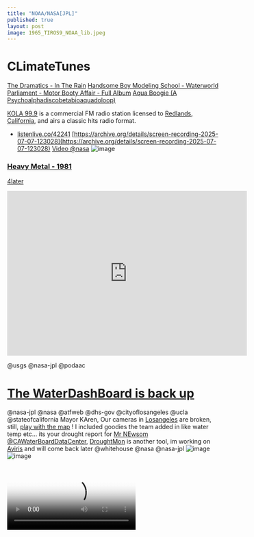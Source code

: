 ```yaml
---
title: "NOAA/NASA[JPL]"
published: true
layout: post
image: 1965_TIROS9_NOAA_lib.jpeg
---
```



# CLimateTunes


<object width="560" height="315" data="https://www.youtube.com/embed/MxGEVIvSFeY" title="Journey - Wheel in the Sky (Official HD Video - 1978)" frameborder="0" allow="accelerometer; autoplay; clipboard-write; encrypted-media; gyroscope; picture-in-picture; web-share" referrerpolicy="strict-origin-when-cross-origin" allowfullscreen></object>

[The Dramatics - In The Rain](https://youtu.be/xwAFcPmszeQ) [Handsome Boy Modeling School - Waterworld](https://youtu.be/zLXlR-t0yCY?list=RDzLXlR-t0yCY) [Parliament - Motor Booty Affair - Full Album](https://youtube.com/playlist?list=PL8EtWTVglL0FTI6fYZuPe90BUPNX2kiyO&si=YcScWqcupMybpe05) [Aqua Boogie (A Psychoalphadiscobetabioaquadoloop) ](https://youtu.be/g3UC1KpSYLE?list=RDg3UC1KpSYLE)

[KOLA 99.9](https://www.kolafm.com/) 
is a commercial FM radio station licensed to [Redlands](https://www.cityofredlands.org/), [California](https://www.google.com/search?sca_esv=b7953b605ea5985e&rlz=1CASLJZ_enUS1170&sxsrf=AE3TifM6z9PzBccRJMcZEA4e1mixTnhMyg:1752004504978&q=redland+california&tbm=nws&source=lnms&fbs=AIIjpHxU7SXXniUZfeShr2fp4giZMLQ4RPdPjLPmOakFCN7X8EE7njRrb2FMGWExx-5ARS2dDjUqH8P7GJI3gXZTNa1ewV-CLv5ZT6fd_dbJFn0Njuz_e0Wu8_7yRkIN2Hnn3CAfH2L-S7a8qDrs-1gsjyM8Z0amfVSgtxyeHYqukoLI3D0Zmnhhn-5vvvmaIzjmG6rQIfOyt7B-TolXJ2CsS93wxGt2JQ&sa=X&sqi=2&ved=2ahUKEwjC6Kexha6OAxWmJ0QIHetYFj0Q0pQJKAN6BAgiEAE&biw=960&bih=945&dpr=1), and airs a classic hits radio format.
- [listenlive.co/42241](https://player.listenlive.co/42241)
[https://archive.org/details/screen-recording-2025-07-07-123028](https://archive.org/details/screen-recording-2025-07-07-123028)
[Video @nasa](https://ia600906.us.archive.org/35/items/screen-recording-2025-07-07-123028/screen-20250708-045854.mp4)
![image](https://github.com/user-attachments/assets/4e167691-fcdc-495b-b740-4a2aa68402c1)



### [Heavy Metal - 1981](https://archive.org/details/heavy.-metal.-1981.1080p.-blu-ray.x-264.-yify) 
[4later](https://svs.gsfc.nasa.gov/20405/)

<iframe src="https://archive.org/embed/heavy.-metal.-1981.1080p.-blu-ray.x-264.-yify" width="560" height="384" frameborder="0" webkitallowfullscreen="true" mozallowfullscreen="true" allowfullscreen></iframe>


@usgs @nasa-jpl @podaac 
# [The WaterDashBoard is back up]( https://dashboard.waterdata.usgs.gov/app/nwd/en/?aoi=bbox-%5B-116.66617%2C29.83053%2C-98.303%2C44.1844%5D&view=%7B%22basemap%22%3A%22EsriImagery2%22%2C%22bounds%22%3A%22-116.66617129965529%2C29.830529926211778%2C-98.30299535512766%2C44.18440445023236%22%2C%22insetMap%22%3Afalse%2C%22panel%22%3A%7B%22id%22%3A%22ViewerLayers%22%2C%22open%22%3Afalse%2C%22checkbox%22%3A%222%2C3%2C4%2C7%2C16%2C20%2C21%2C22%2C23%22%2C%22range%22%3A%220%3A1.0%2C1%3A1.0%2C2%3A1.0%2C3%3A1.0%2C4%3A1.0%2C5%3A1.0%2C6%3A1.0%2C7%3A1.0%2C8%3A0.8%2C9%3A0.3%2C10%3A0.5%2C11%3A0.5%2C12%3A0.5%2C13%3A0.5%2C14%3A0.5%2C15%3A0.5%2C16%3A0.5%2C17%3A1.0%2C18%3A1.0%2C19%3A1.0%2C20%3A1.0%22%2C%22select%22%3A%220%3A1%2C1%3A0%2C2%3A0%2C3%3A0%2C4%3A0%2C5%3A0%2C6%3A0%2C7%3A0%2C8%3A0%2C9%3A0%2C10%3A0%2C11%3A0%2C12%3A0%2C13%3A0%2C14%3A0%2C15%3A0%2C16%3A0%2C17%3A0%2C18%3A0%2C19%3A0%22%7D%7D )

@nasa-jpl @nasa @atfweb @dhs-gov @cityoflosangeles @ucla @stateofcalifornia Mayor KAren, Our cameras in [Losangeles](https://archive.org/details/historyoflosange00wils/page/n5/mode/2up) are broken, still, [play with the map]( https://dashboard.waterdata.usgs.gov/app/nwd/en/?aoi=bbox-%5B-116.66617%2C29.83053%2C-98.303%2C44.1844%5D&view=%7B%22basemap%22%3A%22EsriImagery2%22%2C%22bounds%22%3A%22-116.66617129965529%2C29.830529926211778%2C-98.30299535512766%2C44.18440445023236%22%2C%22insetMap%22%3Afalse%2C%22panel%22%3A%7B%22id%22%3A%22ViewerLayers%22%2C%22open%22%3Afalse%2C%22checkbox%22%3A%222%2C3%2C4%2C7%2C16%2C20%2C21%2C22%2C23%22%2C%22range%22%3A%220%3A1.0%2C1%3A1.0%2C2%3A1.0%2C3%3A1.0%2C4%3A1.0%2C5%3A1.0%2C6%3A1.0%2C7%3A1.0%2C8%3A0.8%2C9%3A0.3%2C10%3A0.5%2C11%3A0.5%2C12%3A0.5%2C13%3A0.5%2C14%3A0.5%2C15%3A0.5%2C16%3A0.5%2C17%3A1.0%2C18%3A1.0%2C19%3A1.0%2C20%3A1.0%22%2C%22select%22%3A%220%3A1%2C1%3A0%2C2%3A0%2C3%3A0%2C4%3A0%2C5%3A0%2C6%3A0%2C7%3A0%2C8%3A0%2C9%3A0%2C10%3A0%2C11%3A0%2C12%3A0%2C13%3A0%2C14%3A0%2C15%3A0%2C16%3A0%2C17%3A0%2C18%3A0%2C19%3A0%22%7D%7D ) ! I included goodies the team added in like water temp etc... its your drought report for [Mr NEwsom @CAWaterBoardDataCenter](https://apnews.com/article/gavin-newsom-south-carolina-democratic-primary-d04d1f313fbe7697aa31785e0e47440b), [DroughtMon](https://droughtmonitor.unl.edu/CurrentMap/StateDroughtMonitor.aspx?conus) is another tool, im working on [Aviris](https://daac.ornl.gov/cgi-bin/dsviewer.pl?ds_id=2189) and will come back later @whitehouse @nasa @nasa-jpl 
![image](https://github.com/user-attachments/assets/444090e6-9b3b-42ed-a2d1-6040e2a9690e)
![image](https://github.com/user-attachments/assets/28f995b1-4c4e-4cb4-b33b-890066c7a03f)

<video controls poster="https://svs.gsfc.nasa.gov/vis/a030000/a031200/a031231/grace_ca_water_black_v3_20230316_1200_print.jpg">

  <source src="https://svs.gsfc.nasa.gov/vis/a030000/a031200/a031231/grace_ca_water_2002-2023_seasonal_1080p.mp4" type="video/mp4" />

  Download the

  or
  <a href="https://svs.gsfc.nasa.gov/vis/a030000/a031200/a031231/grace_ca_water_2002-2023_seasonal_1080p.mp4">MP4</a>
  video.
</video>

[SWOT Monitors Warming Waters Off California Coast
Full Resolution](https://svs.gsfc.nasa.gov/31247/)
![@nasa-jpl @noaa SWOT](https://svs.gsfc.nasa.gov/vis/a030000/a031200/a031247/SWOT_2023-08_ca_coast_PIA26091_print.jpg)

<video controls poster="https://svs.gsfc.nasa.gov/vis/a010000/a014700/a014756/YouTubeThumbnail_GOES50th_GOESandEarth.jpg">

  <source src="https://svs.gsfc.nasa.gov/vis/a010000/a014700/a014756/14756_GOES_50th_FINAL_1080.mp4" type="video/mp4" />

  Download the

  or
  <a href="https://svs.gsfc.nasa.gov/vis/a010000/a014700/a014756/14756_GOES_50th_FINAL_1080.mp4">MP4</a>
  video.
</video>

# Daytona USA [(Revision A)](https://www.retrogames.cc/arcade-games/daytona-usa-revision-a.html)

on [iframes](https://developer.mozilla.org/en-US/docs/Web/HTML/Reference/Elements/iframe) i may have to add a [poster](https://developer.mozilla.org/en-US/docs/Web/API/HTMLVideoElement/poster) attribute manually like with the [`<video>`](https://en.wikipedia.org/wiki/HTML_video) tag
```
<iframe src="https://www.retrogames.cc/embed/43757-daytona-usa-revision-a.html" width="600" height="450" frameborder="no" allowfullscreen="true" webkitallowfullscreen="true" mozallowfullscreen="true" scrolling="no"></iframe>
```
![image](https://github.com/user-attachments/assets/a82dcd0e-1c97-420e-9d1a-66367f156e9f)

 <div class="tumblr-post" data-href="https://embed.tumblr.com/embed/post/w1-4nQbFNq_M02iOR1eYKg/787985818989051905" data-did="4d83895ad8ac33ca6d3176f453516257a496356e"><a href="https://rashardmro.tumblr.com/post/787985818989051905/southern-california-wildfires-jan-2025-nasa">https://rashardmro.tumblr.com/post/787985818989051905/southern-california-wildfires-jan-2025-nasa</a></div>  <script async src="https://assets.tumblr.com/post.js"></script>
 
[KOLA 99.9](https://www.kolafm.com/) 
is a commercial FM radio station licensed to [Redlands](https://www.cityofredlands.org/), [California](https://www.google.com/search?sca_esv=b7953b605ea5985e&rlz=1CASLJZ_enUS1170&sxsrf=AE3TifM6z9PzBccRJMcZEA4e1mixTnhMyg:1752004504978&q=redland+california&tbm=nws&source=lnms&fbs=AIIjpHxU7SXXniUZfeShr2fp4giZMLQ4RPdPjLPmOakFCN7X8EE7njRrb2FMGWExx-5ARS2dDjUqH8P7GJI3gXZTNa1ewV-CLv5ZT6fd_dbJFn0Njuz_e0Wu8_7yRkIN2Hnn3CAfH2L-S7a8qDrs-1gsjyM8Z0amfVSgtxyeHYqukoLI3D0Zmnhhn-5vvvmaIzjmG6rQIfOyt7B-TolXJ2CsS93wxGt2JQ&sa=X&sqi=2&ved=2ahUKEwjC6Kexha6OAxWmJ0QIHetYFj0Q0pQJKAN6BAgiEAE&biw=960&bih=945&dpr=1), and airs a classic hits radio format.
- [listenlive.co/42241](https://player.listenlive.co/42241)
[https://archive.org/details/screen-recording-2025-07-07-123028](https://archive.org/details/screen-recording-2025-07-07-123028)
[Video @nasa](https://ia600906.us.archive.org/35/items/screen-recording-2025-07-07-123028/screen-20250708-045854.mp4)
![image](https://github.com/user-attachments/assets/4e167691-fcdc-495b-b740-4a2aa68402c1)



[Street Fighter II' - Hyper Fighting (Street Fighter 2' T 921209 USA)](https://www.retrogames.cc/arcade-games/street-fighter-ii-hyper-fighting-street-fighter-2-t-921209-usa.html)
[STAQS AVIRIS-NG-derived Methane and Carbon Dioxide Plumes, 2023](https://daac.ornl.gov/cgi-bin/dsviewer.pl?ds_id=2406)
This dataset contains enhanced column-integrated methane (CH4) and carbon dioxide (CO2) (concentration lengths) acquired from 211 flight lines across North America imaged by the Airborne Visible/Infrared Imaging Spectrometer-Next Generation (AVIRIS-NG) between June 26 and August 15, 2023 for NASA's Synergistic TEMPO Air Quality Science (STAQS) campaign [Documentation Revision Date: 2025-06-20](https://daac.ornl.gov/AVIRIS/guides/AVIRIS-NG_CH4_CO2_Plumes.html)
![AVIRIS-NG](https://daac.ornl.gov/AVIRIS/guides/AVIRIS-NG_CH4_CO2_Plumes_Fig1.png)
Jensen, D.J., H. Bender, and A.K. Thorpe. 2025. STAQS AVIRIS-NG-derived Methane and Carbon Dioxide Plumes, 2023. ORNL DAAC, Oak Ridge, Tennessee, USA. https://doi.org/10.3334/ORNLDAAC/2406

# Likeable ? 
[`Eric Garcetti's voice`](https://en.wikipedia.org/wiki/File:Opening_Statement_of_former_Los_Angeles_Mayor_Eric_M._Garcetti_at_his_Confirmation_Hearing_to_be_Ambassador_to_India.ogg)
Garcetti's opening statement at his confirmation hearing to be United States ambassador to India
Recorded December 14, 2021
<audio controls>
  <source src="https://en.wikipedia.org/wiki/File:Opening_Statement_of_former_Los_Angeles_Mayor_Eric_M._Garcetti_at_his_Confirmation_Hearing_to_be_Ambassador_to_India.ogg" type="audio/ogg">
  
  Your browser does not support the audio tag.
</audio>

![image](https://github.com/user-attachments/assets/90fd2340-8be9-4b71-ab91-f862703fd105)


[Los Angeles - What It's Really Like Now 🇺🇸](https://youtu.be/NSF9Ab3z1yU?si=kFvd0VwKbnl8y_Bx)
# @usgs The WAterDashboard has had bad connectivity in [Los Angeles County](https://eyes.nasa.gov/apps/dsn-now/dsn.html) @Noaa @nasa-jpl @podaac - [Rashard](https://ia800900.us.archive.org/33/items/marvoyagerneptuneSimpleScanStation20250703162827-19/marvoyagerneptuneSimpleScanStation20250703162827-01.png)
The first issue i had, I was riding [The Dash](https://www.ladottransit.com/dash/) to [Griffith](https://griffithobservatory.org/), an i went to the water dashboard an the router went down
![image](https://github.com/user-attachments/assets/620831c0-c598-47b5-b888-68585688c692)
![Screenshot_20250704-205259](https://github.com/user-attachments/assets/087871ea-16e2-4bf6-a3a8-5a97da4d1fc9)

![IMG_20250706_095744_1](https://github.com/user-attachments/assets/3b6e84bb-690a-4dc0-9eda-28d841c9ea52)

![IMG_20250706_071237_1](https://github.com/user-attachments/assets/8713823e-9492-4348-9d26-06d356e931b0)

[FiRMS](https://firms.modaps.eosdis.nasa.gov/map/#d:24hrs;@0.0,0.0,3.0z)
[Egypt’s Mediterranean Coast](https://visibleearth.nasa.gov/images/154431/egypts-mediterranean-coast)

![F4Dod_vXIAAoj73](https://github.com/user-attachments/assets/2865b043-b4ca-4603-9779-abc42ec84976)


### [TLDr;]
i read the @cityoflosangeles @stateofcalifornia [Mammal NeuroToxinAlert](https://ia800801.us.archive.org/24/items/MondayNewsPaperMAY12/1-2.png) and wanted to share some data, but got long winded... I will organize my notes and report regularly data i get from [pace - rashard_mars_recon_orbiter](https://thakarashard.github.io/rashardmro/)
# DearSupervisorLindsey
![The BeverlyPress](https://beverlypress.com/wp-content/uploads/2022/12/LindseyHorvath-400x500.png)
Hi im [Rashard](https://thakarashard.github.io/rashardmro/2025/02/11/AboutRashard.html), I work at [Nasa/JPL @nasa-jpl @nasa @whitehouse](https://www.jpl.nasa.gov/missions/insight/), I came across a short bulliten in [SantaMonicaDailyPress](https://ia800801.us.archive.org/24/items/MondayNewsPaperMAY12/1-2.png) about an issue we have locally with sick animals on the beach in the [communityNews section](https://x.com/BubbleGumPop510/status/1921982552996196579). I found an article from [lastmonth](https://smdp.com/news/natural-toxin-killing-socal-sea-mammals/) but this was in this mornings paper <date>[Monday, May 12, 2025](https://archive.org/details/MondayNewsPaperMAY12/1-2.png)</date> and grew concerned, I work on the [Nasa Earth Data Team](https://www.earthdata.nasa.gov/), [Laurie_Leshin](https://www.jpl.nasa.gov/who-we-are/executive-council/laurie-leshin-director-of-jpl/) is my manager,but we have a [new director](https://www.linkedin.com/in/davebgallagher) Dave Galleger slated to assume her duties in that role, She is moving to CalTech but its the same plot of land and idk my future, but she told me i was active mission and [iSS_ECOSTRESS](https://ecostress.jpl.nasa.gov/) is my team as well! - [rashardlanasa/GitHUB](https://github.com/rashardlanasa/ECOSTRESS-Data-Resources) and here is a [JupyterNoteBook](https://mybinder.org/v2/gh/rashardlanasa/ECOSTRESS-Data-Resources.git/HEAD) there are files to look at in the plots dir. [Terra-MODIS - Chlorophyll concentration - April 2025 (L3) is a 9.38MB png file](https://oceandata.sci.gsfc.nasa.gov/showimages/MODIST/IMAGES/CHL/L3/2025/0401/TERRA_MODIS.20250401_20250430.L3m.MO.CHL.chlor_a.4km.NRT.nc.png) but examining the Chlorophyll May help diagnose the Algal Blooms! We made a documentary recently called "[Oceans in Bloom](https://svs.gsfc.nasa.gov/14648/) included below and while riding [TheTrain @LACMTA @StateOfCalifornia @cityoflosangeles](https://github.com/LACMTA) this morning I saw [Green Alge! @usgs](https://www.usgs.gov/centers/kansas-water-science-center/science/harmful-algal-blooms-hab-research) and have been monitoring [The LA River](https://thakarashard.github.io/compiling/The-Losangeles-River) since i got put on the Data Science team, the page is messy but im building on the fly [Jekyll_rb](https://jekyllrb.com/) is talking in real time @nasa-jpl! So i am swamped form ppl breaking my blog or stealing clones, breaking my build/verify cycle!, please be patient and share with [KarenBass!](https://yandex.com/video/search?text=karen+bass+los+angeles&from=tabbar) I have been sending her my [palisadesFire_Cartography!]({{ site.url }}{{ site.baseurl }}/mars/2025/03/29/Los-Angeles-County-Fire_Data.html)
[Sea surface salinity datasets are now accessible](https://x.com/NASAEarthData/status/1921966965335506964) -[SOURCE @nasa](https://www.earthdata.nasa.gov/news/sea-surface-salinity-datasets-now-available-snwg-earthdata-search-portal)
[Terra-MODIS - Chlorophyll concentration - April 2025 (L3) 9.38MB png file](https://oceandata.sci.gsfc.nasa.gov/showimages/MODIST/IMAGES/CHL/L3/2025/0401/TERRA_MODIS.20250401_20250430.L3m.MO.CHL.chlor_a.4km.NRT.nc.png) 


RASHARd @nasa-jpl [COViDBRAiNDUMP]({{ site.url }}{{ site.baseurl }}/mars/2024/11/19/CovidDump.html)
[newspapers - PDF](https://archive.org/details/image_20250428_2325/1.pdf)
[![Binder](https://mybinder.org/badge_logo.svg)](https://mybinder.org/v2/gh/holetoanot62882/mars.git/HEAD) [RashardOnTrello](https://trello.com/b/FWO7m3St/rashardmro) [![Twitter Follow](https://img.shields.io/badge/Social-LindseyPHorvath__-blue?style=social&logo=X)](https://twitter.com/LindseyPHorvath) [![Twitter Follow](https://img.shields.io/badge/Social-@LACityCouncil__-blue?style=social&logo=X)](https://twitter.com/@LACityCouncil) [![Twitter Follow](https://img.shields.io/badge/Social-@NASAEarthdata__-blue?style=social&logo=X)](https://twitter.com/@NASAEarthData) 

- [![Twitter Follow](https://img.shields.io/badge/Social-@smdailypress__-blue?style=social&logo=X)](https://twitter.com/@smdailypress) [![Twitter Follow](https://img.shields.io/badge/Social-mayorofla__-blue?style=social&logo=X)](https://twitter.com/mayorofla) [SUPERVISOR LINDSEY P. HORVATH](https://lindseyhorvath.lacounty.gov/)
# Re:Natural toxin killing SoCal sea mammals
[ARTiCLE](#)
Dolphins and sea lions that have died along the Southern California coast in recent weeks may be victims of a deadly neurotoxin produced by a seasonal algae bloom[,](https://x.com/BubbleGumPop510/status/1922000212337229859) experts said Tuesday. [ReadMore](https://smdp.com/news/natural-toxin-killing-socal-sea-mammals/) [Sick Animal Notes](https://x.com/BubbleGumPop510/status/1921986013712244889)



[Sea surface salinity datasets are now accessible](https://x.com/NASAEarthData/status/1921966965335506964) -[SOURCE @nasa](https://www.earthdata.nasa.gov/news/sea-surface-salinity-datasets-now-available-snwg-earthdata-search-portal)

[COViDBRAiNDUMP-Rashard_iMAN_Kelly @nasa-jpl @nasa @cdcgov]({{ site.url }}{{ site.baseurl }}/mars/2024/11/19/CovidDump.html)
 
 [newspapers - PDF](https://archive.org/details/image_20250428_2325/1.pdf)
[![Binder](https://mybinder.org/badge_logo.svg)](https://mybinder.org/v2/gh/holetoanot62882/mars.git/HEAD)

<blockquote class="twitter-tweet"><p lang="en" dir="ltr"><a href="https://t.co/DlL6Lzlyyk">https://t.co/DlL6Lzlyyk</a> <a href="https://twitter.com/hashtag/BioMAss?src=hash&amp;ref_src=twsrc%5Etfw">#BioMAss</a> <a href="https://twitter.com/NASAEarthData?ref_src=twsrc%5Etfw">@NASAEarthData</a> <a href="https://twitter.com/GeorgieC?ref_src=twsrc%5Etfw">@GeorgieC</a> <a href="https://twitter.com/Zoeapie?ref_src=twsrc%5Etfw">@Zoeapie</a> we got a lot of sick animals is someone poisoning <a href="https://twitter.com/hashtag/TheKelp?src=hash&amp;ref_src=twsrc%5Etfw">#TheKelp</a> <a href="https://twitter.com/UCLA?ref_src=twsrc%5Etfw">@ucla</a> <a href="https://t.co/G6Lqs1Ik8b">https://t.co/G6Lqs1Ik8b</a> <a href="https://twitter.com/sustainUCLA?ref_src=twsrc%5Etfw">@sustainUCLA</a> <a href="https://twitter.com/UCLAIoES?ref_src=twsrc%5Etfw">@UCLAIoES</a>) / X -<a href="https://twitter.com/hashtag/Rashard?src=hash&amp;ref_src=twsrc%5Etfw">#Rashard</a> <a href="https://twitter.com/NASAMars?ref_src=twsrc%5Etfw">@NASAMars</a> <a href="https://twitter.com/NASAInSight?ref_src=twsrc%5Etfw">@NASAInSight</a> <a href="https://twitter.com/NASAPersevere?ref_src=twsrc%5Etfw">@NASAPersevere</a> <a href="https://twitter.com/hashtag/Mars2020?src=hash&amp;ref_src=twsrc%5Etfw">#Mars2020</a> <a href="https://twitter.com/hashtag/gm?src=hash&amp;ref_src=twsrc%5Etfw">#gm</a> <a href="https://twitter.com/BlackGirlsCode?ref_src=twsrc%5Etfw">@BlackGirlsCode</a></p>&mdash; BubbleGumPop (@BubbleGumPop510) <a href="https://twitter.com/BubbleGumPop510/status/1921986013712244889?ref_src=twsrc%5Etfw">May 12, 2025</a></blockquote> <script async src="https://platform.twitter.com/widgets.js" charset="utf-8"></script>
<blockquote class="twitter-tweet"><p lang="en" dir="ltr"><a href="https://twitter.com/MayorOfLA?ref_src=twsrc%5Etfw">@MayorOfLA</a> <a href="https://t.co/7pWrwI5Y2W">https://t.co/7pWrwI5Y2W</a> <a href="https://twitter.com/smdailypress?ref_src=twsrc%5Etfw">@smdailypress</a> + <a href="https://t.co/YYm70GEjmc">https://t.co/YYm70GEjmc</a> <a href="https://twitter.com/NASAGoddard?ref_src=twsrc%5Etfw">@NASAGoddard</a> <a href="https://twitter.com/hashtag/Gm?src=hash&amp;ref_src=twsrc%5Etfw">#Gm</a> <a href="https://twitter.com/VeronicaMcG?ref_src=twsrc%5Etfw">@VeronicaMcG</a> `Natural toxin killing SoCal sea mammals` <br>im trying to find some plots to see water content. im loggedin <a href="https://twitter.com/hashtag/MsPetro?src=hash&amp;ref_src=twsrc%5Etfw">#MsPetro</a> iHave been beening erased from the web <a href="https://twitter.com/Essence?ref_src=twsrc%5Etfw">@essence</a>-<a href="https://twitter.com/hashtag/sinfulLust?src=hash&amp;ref_src=twsrc%5Etfw">#sinfulLust</a></p>&mdash; BubbleGumPop (@BubbleGumPop510) <a href="https://twitter.com/BubbleGumPop510/status/1921985307764756728?ref_src=twsrc%5Etfw">May 12, 2025</a></blockquote> <script async src="https://platform.twitter.com/widgets.js" charset="utf-8"></script>

![ecostress](https://ecostress.jpl.nasa.gov/logo.png)

![insight](https://d2pn8kiwq2w21t.cloudfront.net/images/18-mission-current-InSight_adj.height-700.png)
# DSCOVR: EPIC 
# DSCOVR: Deep Space Climate Observatory
![NOAA - DEEP_SPACE_NETOWORK](https://www.nesdis.noaa.gov/s3/styles/webp/s3/migrated/DSCOVR-Logo_NOAA_NASA_USAF.png.webp)

[📻Handsome Boy Modeling School - Waterworld📻](https://youtu.be/zLXlR-t0yCY?list=RDHWwCVqWmgro)
[DSCOVR: Deep Space Climate Observatory](https://www.nesdis.noaa.gov/current-satellite-missions/currently-flying/dscovr-deep-space-climate-observatory)
The Deep Space Climate Observatory, or DSCOVR, was launched in February of 2015, and maintains the nation's real-time solar wind monitoring capabilities, which are critical to the accuracy and lead time of NOAA's space weather alerts and forecasts... It sits Behind the moon from my understadning and that position is how it is able to capture [LunaRoccultation](https://ntrs.nasa.gov/citations/19780020077) so well
## What is an occultation in astronomy? 
A lunar occultation in astronomy is when the Moon appears to move in front of another object in the sky like a star, a planet or an asteroid. - @AntonVamplew [Anton Vamplew - BBC](https://www.skyatnightmagazine.com/advice/occultation-astronomy-what)
WHAT IS EPIC?
![epic](https://epic.gsfc.nasa.gov/contents/assets/Image_002.jpg)
EPIC (Earth Polychromatic Imaging Camera) is a 10-channel spectroradiometer (317 – 780 nm) onboard NOAA’s DSCOVR (Deep Space Climate Observatory) spacecraft. EPIC provides 10 narrow band spectral images of the entire sunlit face of Earth using a 2048x2048 pixel CCD (Charge Coupled Device) detector coupled to a 30-cm aperture Cassegrain telescope [ReadMore](https://epic.gsfc.nasa.gov/about/epic)

<object data="https://epic.gsfc.nasa.gov/" type="text/html" width="100%" height=600px ></object>

## 50 Years of GOES
In 2025, NOAA celebrates 50 years of its heralded Geostationary Operational Environmental Satellite program, known as GOES. For five decades, NOAA and NASA have partnered to advance NOAA satellite observations from [geostationary orbit](https://www.esa.int/ESA_Multimedia/Images/2020/03/Geostationary_orbit). 
<video controls poster="https://svs.gsfc.nasa.gov/vis/a010000/a014700/a014756/YouTubeThumbnail_GOES50th_GOESandEarth.jpg">

  <source src="https://svs.gsfc.nasa.gov/vis/a010000/a014700/a014756/14756_GOES_50th_FINAL_1080.mp4" type="video/mp4" />

  Download the

  or
  <a href="https://svs.gsfc.nasa.gov/vis/a010000/a014700/a014756/14756_GOES_50th_FINAL_1080.mp4">MP4</a>
  video.
</video>

# Interactive Global Geostationary Weather Satellite Images 
>George C. Marshall Space Flight Center [GOES](https://weather.msfc.nasa.gov/GOES)
[ satellite image map to view data - `CLiCKHERE`](https://weather.ndc.nasa.gov/GOES/)
The SPoRT Viewer is an interactive tool that displays dynamic imagery from various Earth Science resources [map](https://www.star.nesdis.noaa.gov/GOES/)

[SPoRT Viewer - Near Real-Time](https://weather.ndc.nasa.gov/sport/viewer/?dataset=imerglate&product=rrlate000&location=global)

<div class="tupperware">

<img src="https://explorer1.jpl.nasa.gov/assets/images/galleries/1960_first_tiros1_big.jpg" />
<img src="https://explorer1.jpl.nasa.gov/assets/images/galleries/1960_first_tiros1_big.jpg" />
<img src="https://explorer1.jpl.nasa.gov/assets/images/galleries/1965_TIROS9_NOAA_lib.jpeg" />

</div>

## NOAA-21, NOAA-20, and Suomi NPP orbits
NOAA’s Joint Polar Satellite System (JPSS) provides global observations that serve as the backbone of both short- and long-term forecasts, including those that help us predict and prepare for severe weather events. The five satellites scheduled in the fleet are the currently-flying NOAA/NASA Suomi National Polar-orbiting Partnership (Suomi NPP) satellite, NOAA-20, previously known as JPSS-1, NOAA-21, previously known as JPSS-2, and the upcoming JPSS-3 and JPSS-4 satellites. [The Mission - `JPSS`](https://www.nesdis.noaa.gov/our-satellites/currently-flying/joint-polar-satellite-system) [History of NOAA Satellites @noaa](https://www.nesdis.noaa.gov/our-satellites/related-information/history-of-noaa-satellites)
<iframe width="560" height="315" src="https://www.youtube.com/embed/4WmzarffSnE?si=oS-Ef3p4wql60bdm" title="YouTube video player" frameborder="0" allow="accelerometer; autoplay; clipboard-write; encrypted-media; gyroscope; picture-in-picture; web-share" referrerpolicy="strict-origin-when-cross-origin" allowfullscreen></iframe>

[NOAA Works with NASA JPL to Explore Mitigation of Data Corrupting Radio Frequency Emissions](https://www.nesdis.noaa.gov/news/noaa-works-nasa-jpl-explore-mitigation-of-data-corrupting-radio-frequency-emissions) [Joint Venture Partnerships](https://www.nesdis.noaa.gov/our-satellites/related-information/joint-venture-partnerships) The Joint Venture Partnerships allows NESDIS to prioritize engagement with the private sector, academia, and other federal agencies. [NEDiS](https://www.nesdis.noaa.gov/our-satellites/related-information/joint-venture-partnerships) [NASA Awards Delivery Order for NOAA’s Space Weather Program](https://www.nasa.gov/news-release/nasa-awards-delivery-order-for-noaas-space-weather-program/) 
### NOAA workers report 'intentional chaos' during personnel cuts
Some of the former government employees who were fired, rehired and fired again said they're owed pay and their health plans have been frozen; Some workers at the National Oceanic and Atmospheric Administration who were fired in February, rehired in March and then fired for a second time in April, say the agency has missed some salary payments during that period, and failed to have their health insurance plans restored or provide basic paperwork...[ReadMore Evav Bush @nbcnews](https://www.nbcnews.com/science/science-news/noaa-workers-report-intentional-chaos-personnel-cuts-rcna201625) ![SAVE @noaa](https://media-cldnry.s-nbcnews.com/image/upload/t_fit-560w,f_auto,q_auto:best/rockcms/2025-04/250417-noaa-headquarters-protest-mn-1407-85c3fd.jpg)
![MidWestSmoke2023](https://research.noaa.gov/wp-content/uploads/2024/11/GOES-18-Midwest-Smoke-05212023.png) [Related](https://www.reddit.com/r/spaceflight/comments/1gbgefj/eyes_on_the_solar_system/?rdt=48849)
<iframe width="100%" height="300" scrolling="no" frameborder="no" allow="autoplay" src="https://w.soundcloud.com/player/?url=https%3A//api.soundcloud.com/tracks/283991771&color=%23ff5500&auto_play=false&hide_related=false&show_comments=true&show_user=true&show_reposts=false&show_teaser=true&visual=true"></iframe><div style="font-size: 10px; color: #cccccc;line-break: anywhere;word-break: normal;overflow: hidden;white-space: nowrap;text-overflow: ellipsis; font-family: Interstate,Lucida Grande,Lucida Sans Unicode,Lucida Sans,Garuda,Verdana,Tahoma,sans-serif;font-weight: 100;"><a href="https://soundcloud.com/ninja-tune" title="Ninja Tune" target="_blank" style="color: #cccccc; text-decoration: none;">Ninja Tune</a> · <a href="https://soundcloud.com/ninja-tune/solid-steel-radio-show-2392016-hour-1-dj-food" title="Solid Steel Radio Show 23/9/2016 Hour 1 - DJ Food" target="_blank" style="color: #cccccc; text-decoration: none;">Solid Steel Radio Show 23/9/2016 Hour 1 - DJ Food</a></div>
[°Goes Wind calculator](https://www.star.nesdis.noaa.gov/goes/conus_band.php?sat=G18&band=DMW&length=48&dim=undefined)
[Interactive Global Geostationary Weather Satellite Images - GOES](https://weather.ndc.nasa.gov/GOES/)
[ALERTCalifornia is a UC San Diego Program](https://cameras.alertcalifornia.org/?pos=37.2391_-119.0039_6) 
[OPEN TOPOGRAPHY](https://opentopography.org/)
[Acme Mapper](https://mapper.acme.com/) 

[NOAA Latest Satellite Imagery](https://www.nhc.noaa.gov/satellite.php) This tool comes from our partners at NASA, and allows us to interactively browse global, full-resolution satellite imagery via their Earth Observing System Data and Information System ( EOSDIS ). - @noaa [This Earth Day, Explore Our Amazing World from Above](https://www.nesdis.noaa.gov/news/earth-day-explore-our-amazing-world-above)

![WORLDViEW](https://www.nesdis.noaa.gov/s3/styles/webp/s3/migrated/NASA-Worldview.JPG.webp?itok=IJQ0mnXC)


# Currently Flying
![current](https://www.nesdis.noaa.gov/s3/styles/webp/s3/2025-04/NOAA-Satellite-Observing-System.png.webp?itok=kDUHVbji)

# The Earth Observer
The Earth Observer newsletter, published by NASA's Science Support Office (Code 610) at the Goddard Space Flight Center, has been an authoritative source for consolidating NASA Earth Science news for over three decades. Past issues are available for download via the [ARCHiVE](https://science.nasa.gov/earth-science/the-earth-observer/archives/)
[Air Quality](https://haqast.org/haqast-showcase-2025/#virtualflashtalks)
![JPSS](https://www.nesdis.noaa.gov/s3/styles/webp/s3/2022-07/JPSS-factsheet-preview_2.jpg.webp?itok=b_vYK16R)

<picture>
  <source srcset="hhttps://ia601509.us.archive.org/20/items/noaa_fundingwide/noaa_funding.jpg" media="(orientation: portrait)" />
  <source srcset="https://archive.org/download/noaa_fundingwide/noaa_fundingwide.jpg" media="(orientation: landscape)" />
  <img src="https://archive.org/download/noaa_fundingwide/noaa_fundingwide.jpg" alt="JUMPiNGFLASH" />
</picture>

White House Plan Calls for NOAA Research Programs to Be Dismantled

A Trump administration budget proposal would essentially eliminate one of the world’s foremost Earth sciences research operations. [NTYiMES](https://www.nytimes.com/2025/04/11/climate/noaa-research-budget-cuts.html )

[RelatedTweet](https://x.com/RicoThaka/status/1912331578128363579) [RelatedTweet](https://x.com/RicoThaka/status/1912332218095268182)


<iframe width="560" height="315" src="https://www.youtube.com/embed/mbtfWD5vaTo?si=ejC9IZV7jfhfMTWs" title="YouTube video player" frameborder="0" allow="accelerometer; autoplay; clipboard-write; encrypted-media; gyroscope; picture-in-picture; web-share" referrerpolicy="strict-origin-when-cross-origin" allowfullscreen></iframe>

Weather & climate office hour 04/14/2025: Dismantling of NOAA, NASA, & climate research accelerates

The latest in a recurring series of live, virtual, & interactive "office hours" hosted by Dr. Daniel Swain on various topics related to extreme weather and climate. 04/14/2025 topic: Breaking news in recent days surrounding even deeper and more startling cuts to NOAA, NASA, FEMA, and other federal entities responsible for predicting, responding to, or studying weather, climate, wildfires, and disasters in the United States have been raising growing alarm. I'll discuss the latest in today's session, with a focus on potential short and long-term consequences of this proposed and/or unfolding large-scale dismantling of American science. [WATCH](https://www.youtube.com/live/mbtfWD5vaTo?si=Yp-__heMJgvLcjJd) channel:[Weather west](https://www.youtube.com/@WeatherWest)

![PODAAC - JPLNASA](https://podaac.jpl.nasa.gov/sites/all/themes/podaac/logo.png)

## First Image Released from NOAA-21 VIIRS instrument
December 8, 2022
![First Image Released from NOAA-21 VIIRS instrument](https://www.nesdis.noaa.gov/s3/styles/webp/s3/2022-12/black_NOAA21FirstGlobal_CenterRobinsonProjection_Upton_v2.png.webp?itok=tmg6ivxA)
[New Tool Available for Aquaculture Siting in Gulf of Mexico](https://coastalscience.noaa.gov/news/new-aquamapper-tool-available-permitting-siting-aquaculture-gulf-mexico/)

## NOAA Satellites Help Show Historic Flooding Along Ohio River

# ViiRS...
Is an Instrument like [ECOSTRESS](https://ecostress.jpl.nasa.gov/)

The Visible Infrared Imaging Radiometer Suite (VIIRS) instrument collects visible and infrared images and global observations of the land, atmosphere, cryosphere and oceans. 
![ViiRS_iNSTRUMENT](https://www.nesdis.noaa.gov/s3/styles/webp/s3/2021-12/VIIRS.jpg.webp?itok=AQqmSHJF)
![AquaMapper](https://cdn.coastalscience.noaa.gov/csmedia/2018/02/GulfAquamapper-Screenshot.png)

# 50 Years of GOES @noaa 
In 2025, NOAA celebrates 50 years of its heralded Geostationary Operational Environmental Satellite program, known as GOES. For five decades, NOAA and NASA have partnered to advance NOAA satellite observations from geostationary orbit. GOES are our sentinels in the sky: keeping constant watch for severe weather and environmental hazards on Earth and dangerous space weather. - [@nasa GOES East and GOES West Coverage of Western Hemisphere @noaa on YOUTUBE](https://youtu.be/2lOUkJzhfXM) ![GOES_R](https://www.goes-r.gov/imagesContent/multimedia/goesSeriesLogos/provingGround/color/03-med.png)
<video controls poster="https://svs.gsfc.nasa.gov/vis/a010000/a014700/a014756/14756_GOES_50th_FINAL_UHD.00500_print.jpg">

  <source src="https://svs.gsfc.nasa.gov/vis/a010000/a014700/a014756/14756_GOES_50th_FINAL_1080.mp4" type="video/mp4" />

  Download the

  or
  <a href="https://svs.gsfc.nasa.gov/vis/a010000/a014700/a014756/14756_GOES_50th_FINAL_1080.mp4">MP4</a>
  video.
</video>


### VIDEO: LUNAR TRANSIT 2015: 2015 
<video controls width="500">


  <source src="https://epic.gsfc.nasa.gov/epic-galleries/2015/lunar_transit/Updated_lunartransit.mp4" type="video/mp4" />

  Download the
 
  <a href="https://epic.gsfc.nasa.gov/epic-galleries/2015/lunar_transit/Updated_lunartransit.mp4">MP4</a>
  video.
</video>

[GALLERY: WEST COAST WILDFIRES](https://epic.gsfc.nasa.gov/galleries/2020/wildfires)
![California_Fire](https://epic.gsfc.nasa.gov/epic-galleries/2020/wildfires/full/epic_1b_20200911201539_map.png)
[VIDEO: LUNAR OCCULTATION 2015: 2015](https://epic.gsfc.nasa.gov/galleries/2015/lunar_occultation/video)


<object width="560" height="315" data="https://www.youtube.com/embed/14iUJFTmWJE?si=Bz3yHAGUtWm1iIUV" title="YouTube video player" frameborder="0" allow="accelerometer; autoplay; clipboard-write; encrypted-media; gyroscope; picture-in-picture; web-share" referrerpolicy="strict-origin-when-cross-origin" allowfullscreen></object>

<object data="https://epic.gsfc.nasa.gov/" type="text/html" width="100%" height=400px ></object>


<object data="https://eyes.nasa.gov/apps/dsn-now/dsn.html" type="text/html" width="100%" height=400px ></object>



[Rashard on TRELLO](https://trello.com/b/FWO7m3St/rashardmro)
[Limits for free account - John Agius May 2021](https://community.atlassian.com/forums/Trello-questions/Limits-for-free-account/qaq-p/1688220)
[SPACE_WEATHER.PDF](https://www.nesdis.noaa.gov/s3/2024-02/SWO_Flyout_Chart_January_2024.pdf)


![ABOUT MARQUEECE HARRIS-DAWSON https://cd8.lacity.gov/about/marqueece-harris-dawson](https://cd8.lacity.gov/sites/g/files/wph2111/files/new_logo4.png) [wiki](https://en.wikipedia.org/wiki/Marqueece_Harris-Dawson):[Talk](https://en.wikipedia.org/wiki/Talk:Marqueece_Harris-Dawson)
![image](https://github.com/user-attachments/assets/0ca10286-0881-4f6e-a48e-eeec79ac6964)
its always low cost bc yall scared to openly work on [pornography](https://www.youtube.com/watch?v=hzPylqS01qU) ... Councilmember Marqueece Harris-[Dawson](https://www.linkedin.com/in/marqueece-harris-dawson-21901635) without getting in ppl pants [Congress](https://www.google.com/search?sca_esv=51537aeedf813448&rlz=1CASLJZ_enUS1170&sxsrf=AE3TifNmqXpcgIq2nS7xuXQStk8UqY7wBg:1751998226759&q=congresswoman+kamlager-dove&tbm=nws&source=lnms&fbs=AIIjpHxU7SXXniUZfeShr2fp4giZrjP_Cx0LI1Ytb_FGcOviEiTm5uW1q0uNfK7KsnoL8hUyUYUJLZ_b-p0lT09DIkR7bwzZ58goNnPFwCobO9Lr1FJy27_ddIL61O5aDZqsFHcHHuRFHQk7kxoaLdgj0KZZIU_JDUonyMsHdJdQkliK1bPwqcc0Qm1U_K-UcOsxPbe_46Hc9znarUsxAr9dQ4t5M01Vcw&sa=X&ved=2ahUKEwjz5c__7a2OAxWqHkQIHaLMCkoQ0pQJKAF6BAgbEAE&biw=960&bih=945&dpr=1)member [Karen Bass](https://en.wikipedia.org/wiki/Eric_Garcetti) [![Twitter Follow](https://img.shields.io/badge/Social-@kdeleoncd14__-blue?style=social&logo=X)](https://twitter.com/kdeleoncd14) [![Twitter Follow](https://img.shields.io/badge/Social-@mhdcd8__-blue?style=social&logo=X)](https://twitter.com/mhdcd8) [@cityoflosangeles CD8](https://cd8.lacity.gov/) :: [CD8 EMAiL @nasa-jpl @nasa @atfweb @dhs-gov https://cd8.lacity.gov/connect/contact](https://cd8.lacity.gov/connect/contact) [ARTiCLE:LiZCOOPER-Where to Get Affordable Internet in Los Angeles - human-i-t.org](https://www.human-i-t.org/affordable-internet-los-angeles/?srsltid=AfmBOor9heYrGvS5D512GHMJQNZwNVyOIbPspkEGeAJUtXEjFJVgadM3) 
<object data="https://www.facebook.com/plugins/post.php?href=https%3A%2F%2Fwww.facebook.com%2FLACity%2Fposts%2Fpfbid02ALHrHQxKGBsYTvZY8CCtt1onfXuCfDZSScGXa697UbQfD5HTzx9PDtnCUPKHgxmil&show_text=true&width=500" width="500" height="456" style="border:none;overflow:hidden" scrolling="no" frameborder="0" allowfullscreen="true" allow="autoplay; clipboard-write; encrypted-media; picture-in-picture; web-share"></object>


![https://mitchell.lacounty.gov/](https://p6y530.p3cdn1.secureserver.net/wp-content/uploads/2025/01/FrontPage_Orange-1-1024x427.png)

i remember you from bull st... [Veronica McGregor](https://www.webbyawards.com/5-things-know-veronica-mcgregor/) she rememberes when i first started painting walls and basic'd the [12ozProphet](https://forum.12ozprophet.com/) greats for me she was like Kash Doll but that was not obvious im talking #Manessa Georgia Division of Family & Children Services like a person who knew a lot of p[eople in many different worlld an was teaching at SCAD Office - German University in Cairo [#savanna WTOC-TV](https://www.wtoc.com/) [Tats](https://bx200.com/portfolio/tats-cru-the-mural-kings/) [Cru](https://www.youtube.com/watch?v=Tda2zyvImVI) she know you guys well and If i remember correctly she was the grounding point that helped me not get hurt feelings by #WhiteBoyProstitutionGraff! and i k3ept making art Kimberly Bryant, Founder Black Girls CODE Congressmember Karen Bass NASA Earthdata Veronica McGregor NASA Space Communications and Navigation . . . #Thanks_MsMitchell i need help with some girls that grew fond of me in atlanta... I dont know what to do, polygamy is legal, but only with hustler hollywood ties in this area Los Angeles County Sheriff's Department Councilmember Marqueece Harris-Dawson [MyRepost](https://www.facebook.com/permalink.php?story_fbid=pfbid08ysxu7xJ85ZiguQKDoG6CdFBp4SPuYyE5FeMpuBFniLNwHPX4VZanSkRrvginQkxl&id=100084464911565) [OP](https://www.facebook.com/Holly4LACounty)
@nasa-jpl @nasa #Kennedy [The Free Agents (FA) Crew was Established in 1985](https://freeagentscrew.com/crew-history/)
[Dekae FA, Inkheads - Miami, March 2023](https://www.youtube.com/watch?v=Zg9H7urB3kk)
![image](https://github.com/user-attachments/assets/7d10645a-7c8a-416b-aba5-36c93521c62e)
```
He started writing in Miami, 1983. We chat about his personal history, his traveling and photo trading in the days before the internet and his mixed feelings and responsibility around being part of the early wave of graffiti on the internet as part of the crew that borough us 12ozProphet.com
```
[CALiFORNiA_LiNUX:My Git Hub Journey](https://archive.org/details/my-git-hub-journey-to-the-web-interface-rashard-iman-kelly-nasa-m-r-o-i-s-s-ecostress-swot) To The Web Interface RASHARD IMAN KELLY NASA M R O I S S ECOSTRESS SWOT
<iframe src="https://archive.org/embed/my-git-hub-journey-to-the-web-interface-rashard-iman-kelly-nasa-m-r-o-i-s-s-ecostress-swot" width="560" height="384" frameborder="0" webkitallowfullscreen="true" mozallowfullscreen="true" allowfullscreen></iframe>
<iframe src="https://archive.org/embed/mayor-1_losangeles_gov" width="560" height="384" frameborder="0" webkitallowfullscreen="true" mozallowfullscreen="true" allowfullscreen></iframe> @stateofcalifornia @nasa @whitehouse @nasa-jpl @cityoflosangeles 


### [Aqua Boogie (A Psychoalphadiscobetabioaquadoloop) ](https://youtu.be/g3UC1KpSYLE?list=RDg3UC1KpSYLE)
<object width="912" height="513" data="https://www.youtube.com/embed/g3UC1KpSYLE?list=RDg3UC1KpSYLE" title="Aqua Boogie (A Psychoalphadiscobetabioaquadoloop) (Unofficial Music Video)" frameborder="0" allow="accelerometer; autoplay; clipboard-write; encrypted-media; gyroscope; picture-in-picture; web-share" referrerpolicy="strict-origin-when-cross-origin" allowfullscreen></object> @nasa-jpl @youtube embeds dont have [PersistentLinks](https://guides.library.oregonstate.edu/persistent_links) ... [ThierUse@stanford](https://libguides.stanford.edu/library/article-links) 

`src="https://www.youtube.com/embed/g3UC1KpSYLE?list=RDg3UC1KpSYLE"` top
`src="https://www.youtube.com/embed/g3UC1KpSYLE?si=dl2vei9HLzuJOmbn"` bottom
<object width="912" height="513" data="https://www.youtube.com/embed/g3UC1KpSYLE?si=dl2vei9HLzuJOmbn" title=" Aqua Boogie (A Psychoalphadiscobetabioaquadoloop) (Unofficial Music Video) YouTube video player" frameborder="0" allow="accelerometer; autoplay; clipboard-write; encrypted-media; gyroscope; picture-in-picture; web-share" referrerpolicy="strict-origin-when-cross-origin" allowfullscreen> </object>


